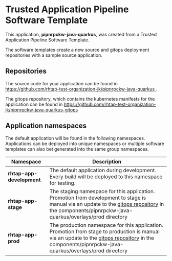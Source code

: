 # Trusted Application Pipeline Software Template

This application, **pipnrpckw-java-quarkus**, was created from a Trusted Application Pipeline Software Template.

The software templates create a new source and gitops deployment repositories with a sample source application. 

## Repositories

The source code for your application can be found in [https://github.com/rhtap-test-organization-jk/pipnrpckw-java-quarkus ](https://github.com/rhtap-test-organization-jk/pipnrpckw-java-quarkus ).
 
The gitops repository, which contains the kubernetes manifests for the application can be found in 
[https://github.com/rhtap-test-organization-jk/pipnrpckw-java-quarkus-gitops ](https://github.com/rhtap-test-organization-jk/pipnrpckw-java-quarkus-gitops ) 

## Application namespaces 

The default application will be found in the following namespaces. Applications can be deployed into unique namespaces or multiple software templates can also bet generated into the same group namespaces.  

|  Namespace   |  Description   |  
| -------- | -------- |   
| **rhtap-app-development** | The default application during development. Every build will be deployed to this namespace for testing. | 
| **rhtap-app-stage** | The staging namespace for this application. Promotion from development to stage is manual via an update to the [gitops repository](https://github.com/rhtap-test-organization-jk/pipnrpckw-java-quarkus-gitops ) in the components/pipnrpckw-java-quarkus/overlays/prod directory |  
| **rhtap-app-prod** | The production namespace for this application. Promotion from stage to production is manual via an update to the [gitops repository](https://github.com/rhtap-test-organization-jk/pipnrpckw-java-quarkus-gitops ) in the components/pipnrpckw-java-quarkus/overlays/prod directory | 